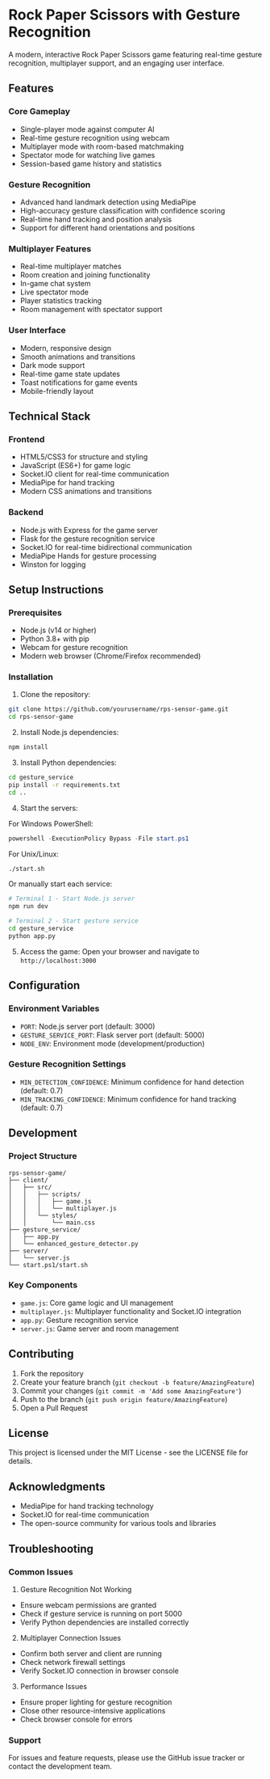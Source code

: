# Rock Paper Scissors with Gesture Recognition

A modern, interactive Rock Paper Scissors game featuring real-time gesture recognition, multiplayer support, and an engaging user interface.

## Features

### Core Gameplay
- Single-player mode against computer AI
- Real-time gesture recognition using webcam
- Multiplayer mode with room-based matchmaking
- Spectator mode for watching live games
- Session-based game history and statistics

### Gesture Recognition
- Advanced hand landmark detection using MediaPipe
- High-accuracy gesture classification with confidence scoring
- Real-time hand tracking and position analysis
- Support for different hand orientations and positions

### Multiplayer Features
- Real-time multiplayer matches
- Room creation and joining functionality
- In-game chat system
- Live spectator mode
- Player statistics tracking
- Room management with spectator support

### User Interface
- Modern, responsive design
- Smooth animations and transitions
- Dark mode support
- Real-time game state updates
- Toast notifications for game events
- Mobile-friendly layout

## Technical Stack

### Frontend
- HTML5/CSS3 for structure and styling
- JavaScript (ES6+) for game logic
- Socket.IO client for real-time communication
- MediaPipe for hand tracking
- Modern CSS animations and transitions

### Backend
- Node.js with Express for the game server
- Flask for the gesture recognition service
- Socket.IO for real-time bidirectional communication
- MediaPipe Hands for gesture processing
- Winston for logging

## Setup Instructions

### Prerequisites
- Node.js (v14 or higher)
- Python 3.8+ with pip
- Webcam for gesture recognition
- Modern web browser (Chrome/Firefox recommended)

### Installation

1. Clone the repository:
```bash
git clone https://github.com/yourusername/rps-sensor-game.git
cd rps-sensor-game
```

2. Install Node.js dependencies:
```bash
npm install
```

3. Install Python dependencies:
```bash
cd gesture_service
pip install -r requirements.txt
cd ..
```

4. Start the servers:

For Windows PowerShell:
```powershell
powershell -ExecutionPolicy Bypass -File start.ps1
```

For Unix/Linux:
```bash
./start.sh
```

Or manually start each service:
```bash
# Terminal 1 - Start Node.js server
npm run dev

# Terminal 2 - Start gesture service
cd gesture_service
python app.py
```

5. Access the game:
Open your browser and navigate to `http://localhost:3000`

## Configuration

### Environment Variables
- `PORT`: Node.js server port (default: 3000)
- `GESTURE_SERVICE_PORT`: Flask server port (default: 5000)
- `NODE_ENV`: Environment mode (development/production)

### Gesture Recognition Settings
- `MIN_DETECTION_CONFIDENCE`: Minimum confidence for hand detection (default: 0.7)
- `MIN_TRACKING_CONFIDENCE`: Minimum confidence for hand tracking (default: 0.7)

## Development

### Project Structure
```
rps-sensor-game/
├── client/
│   ├── src/
│   │   ├── scripts/
│   │   │   ├── game.js
│   │   │   └── multiplayer.js
│   │   └── styles/
│   │       └── main.css
├── gesture_service/
│   ├── app.py
│   └── enhanced_gesture_detector.py
├── server/
│   └── server.js
└── start.ps1/start.sh
```

### Key Components
- `game.js`: Core game logic and UI management
- `multiplayer.js`: Multiplayer functionality and Socket.IO integration
- `app.py`: Gesture recognition service
- `server.js`: Game server and room management

## Contributing

1. Fork the repository
2. Create your feature branch (`git checkout -b feature/AmazingFeature`)
3. Commit your changes (`git commit -m 'Add some AmazingFeature'`)
4. Push to the branch (`git push origin feature/AmazingFeature`)
5. Open a Pull Request

## License

This project is licensed under the MIT License - see the LICENSE file for details.

## Acknowledgments
- MediaPipe for hand tracking technology
- Socket.IO for real-time communication
- The open-source community for various tools and libraries

## Troubleshooting

### Common Issues

1. Gesture Recognition Not Working
- Ensure webcam permissions are granted
- Check if gesture service is running on port 5000
- Verify Python dependencies are installed correctly

2. Multiplayer Connection Issues
- Confirm both server and client are running
- Check network firewall settings
- Verify Socket.IO connection in browser console

3. Performance Issues
- Ensure proper lighting for gesture recognition
- Close other resource-intensive applications
- Check browser console for errors

### Support

For issues and feature requests, please use the GitHub issue tracker or contact the development team.